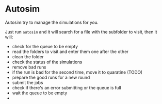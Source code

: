 # Autosim

Autosim try to manage the simulations for you.

Just run `autosim` and it will search for a file with the subfolder to visit, then it will:

* check for the queue to be empty
* read the folders to visit and enter them one after the other
* clean the folder
* check the status of the simulations
* remove bad runs
* if the run is bad for the second time, move it to quaratine (TODO)
* prepare the good runs for a new round
* submit the jobs
* check if there's an error submitting or the queue is full
* wait the queue to be empty
* 



